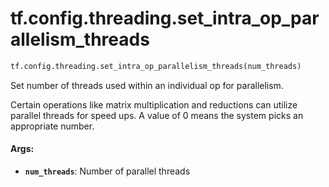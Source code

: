 <div itemscope itemtype="http://developers.google.com/ReferenceObject">
<meta itemprop="name" content="tf.config.threading.set_intra_op_parallelism_threads" />
<meta itemprop="path" content="Stable" />
</div>

# tf.config.threading.set_intra_op_parallelism_threads

``` python
tf.config.threading.set_intra_op_parallelism_threads(num_threads)
```

Set number of threads used within an individual op for parallelism.

Certain operations like matrix multiplication and reductions can utilize
parallel threads for speed ups. A value of 0 means the system picks an
appropriate number.

#### Args:

* <b>`num_threads`</b>: Number of parallel threads